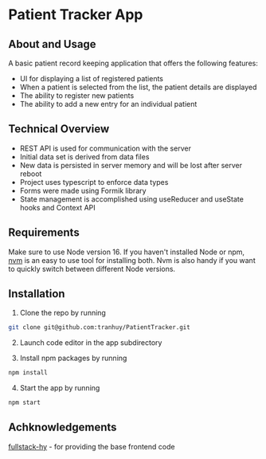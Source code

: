 # Patient Tracker App

## About and Usage

A basic patient record keeping application that offers the following features:
- UI for displaying a list of registered patients
- When a patient is selected from the list, the patient details are displayed
- The ability to register new patients
- The ability to add a new entry for an individual patient

## Technical Overview

- REST API is used for communication with the server
- Initial data set is derived from data files
- New data is persisted in server memory and will be lost after server reboot
- Project uses typescript to enforce data types
- Forms were made using Formik library
- State management is accomplished using useReducer and useState hooks and Context API

## Requirements

Make sure to use Node version 16.  If you haven't installed Node or npm, [nvm](https://github.com/nvm-sh/nvm) is an easy to use tool for installing both. Nvm is also handy if you want to quickly switch between different Node versions.

## Installation

1. Clone the repo by running 
```sh
git clone git@github.com:tranhuy/PatientTracker.git
```
2. Launch code editor in the app subdirectory

3. Install npm packages by running
```sh
npm install
```

4. Start the app by running
```sh
npm start
```

## Achknowledgements
[fullstack-hy](https://github.com/fullstack-hy2020) - for providing the base frontend code